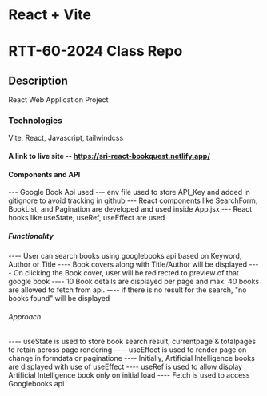 # React + Vite

# RTT-60-2024 Class Repo

## Description
React Web Application Project

### Technologies
Vite, React, Javascript, tailwindcss

#### A link to live site -- https://sri-react-bookquest.netlify.app/

#### Components and API
--- Google Book Api used
--- env file used to store API_Key and added in gitignore to avoid tracking in github
--- React components like SearchForm, BookList, and Pagination are developed and used inside App.jsx
--- React hooks like useState, useRef, useEffect are used

##### Functionality
---- User can search books using googlebooks api based on Keyword, Author or Title
---- Book covers along with Title/Author will be displayed
---- On clicking the Book cover, user will be redirected to preview of that google book
---- 10 Book details are displayed per page and max. 40 books are allowed to fetch from api.
---- if there is no result for the search, "no books found" will be displayed

###### Approach
---- useState is used to store book search result, currentpage & totalpages to retain across page rendering
---- useEffect is used to render page on change in formdata or paginatione
---- Initially, Artificial Intelligence books are displayed with use of useEffect
---- useRef is used to allow display Artificial Intelligence book only on initial load
---- Fetch is used to access Googlebooks api
